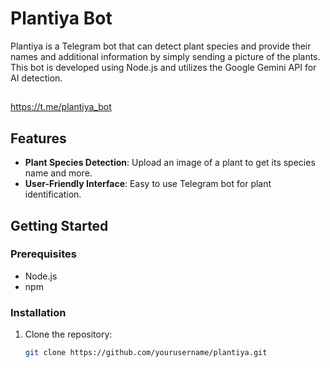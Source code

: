 # Plantiya Bot

Plantiya is a Telegram bot that can detect plant species and provide their names and additional information by simply sending a picture of the plants. This bot is developed using Node.js and 
utilizes the Google Gemini API for AI detection.

 ##
 https://t.me/plantiya_bot
## Features

- **Plant Species Detection**: Upload an image of a plant to get its species name and more.
- **User-Friendly Interface**: Easy to use Telegram bot for plant identification.

## Getting Started

### Prerequisites

- Node.js
- npm

### Installation

1. Clone the repository:

   ```bash
   git clone https://github.com/yourusername/plantiya.git
